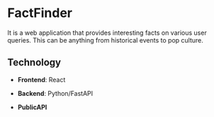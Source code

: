 # FactFinder

It is a web application that provides interesting facts on various user queries. This can be anything from historical events to pop culture.

## Technology
- **Frontend**: React

- **Backend**: Python/FastAPI

- **PublicAPI**
